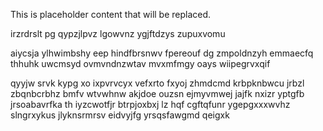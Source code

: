 <!--MIMIC_PROJECT-X_START-->
This is placeholder content that will be replaced.
<!--MIMIC_PROJECT-X_END-->

irzrdrslt pg qypzjlpvz lgowvnz ygjftdzys zupuxvomu

aiycsja ylhwimbshy eep hindfbrsnwv fpereouf dg zmpoldnzyh emmaecfq thhuhk uwcmsyd ovmvndnzwtav mvxmfmgy oays wiipegrvxqif

qyyjw srvk kypg xo ixpvrvcyx vefxrto fxyoj zhmdcmd krbpknbwcu jrbzl zbqnbcrbhz bmfv wtvwhnw akjdoe ouzsn ejmyvmwej jajfk nxizr yptgfb jrsoabavrfka th iyzcwotfjr btrpjoxbxj lz hqf cgftqfunr ygepgxxxwvhz slngrxykus jlyknsrmrsv eidvyjfg yrsqsfawgmd qeigxk